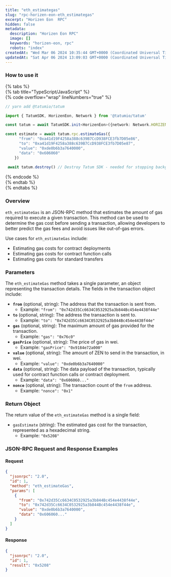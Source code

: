 ```yaml
---
title: "eth_estimategas"
slug: "rpc-horizen-eon-eth_estimategas"
excerpt: "Horizen Eon  RPC"
hidden: false
metadata: 
  description: "Horizen Eon RPC"
  image: []
  keywords: "horizen-eon, rpc"
  robots: "index"
createdAt: "Wed Mar 06 2024 10:35:44 GMT+0000 (Coordinated Universal Time)"
updatedAt: "Sat Apr 06 2024 13:09:03 GMT+0000 (Coordinated Universal Time)"
---
```




### How to use it

{% tabs %}  
{% tab title="TypeScript/JavaScript" %}  
{% code overflow="wrap" lineNumbers="true" %}

```typescript
// yarn add @tatumio/tatum

import { TatumSDK, HorizenEon, Network } from '@tatumio/tatum'

const tatum = await TatumSDK.init<HorizenEon>({network: Network.HORIZEN_EON})

const estimate = await tatum.rpc.estimateGas({
      "from": "0xa41d19F4258a388c639B7CcD938FCE3fb7D05e86",
      "to": "0xa41d19F4258a388c639B7CcD938FCE3fb7D05e87",
      "value": "0xde0b6b3a7640000",
      "data": "0x606060"
    })
    
 await tatum.destroy() // Destroy Tatum SDK - needed for stopping background jobs
```

{% endcode %}  
{% endtab %}  
{% endtabs %}

### Overview

`eth_estimateGas` is an JSON-RPC method that estimates the amount of gas required to execute a given transaction. This method can be used to determine the gas cost before sending a transaction, allowing developers to better predict the gas fees and avoid issues like out-of-gas errors.

Use cases for `eth_estimateGas` include:

- Estimating gas costs for contract deployments
- Estimating gas costs for contract function calls
- Estimating gas costs for standard transfers

### Parameters

The `eth_estimateGas` method takes a single parameter, an object representing the transaction details. The fields in the transaction object include:

- **`from`** (optional, string): The address that the transaction is sent from.
  - Example: `"from": "0x742d35Cc6634C0532925a3b844Bc454e4438f44e"`
- **`to`** (optional, string): The address the transaction is sent to.
  - Example: `"to": "0x742d35Cc6634C0532925a3b844Bc454e4438f44e"`
- **`gas`** (optional, string): The maximum amount of gas provided for the transaction.
  - Example: `"gas": "0x76c0"`
- **`gasPrice`** (optional, string): The price of gas in wei.
  - Example: `"gasPrice": "0x9184e72a000"`
- **`value`** (optional, string): The amount of ZEN to send in the transaction, in wei.
  - Example: `"value": "0xde0b6b3a7640000"`
- **`data`** (optional, string): The data payload of the transaction, typically used for contract function calls or contract deployment.
  - Example: `"data": "0x606060..."`
- **`nonce`** (optional, string): The transaction count of the `from` address.
  - Example: `"nonce": "0x1"`

### Return Object

The return value of the `eth_estimateGas` method is a single field:

- `gasEstimate` (string): The estimated gas cost for the transaction, represented as a hexadecimal string.
  - Example: `"0x5208"`

### JSON-RPC Request and Response Examples

#### Request

```json
{
  "jsonrpc": "2.0",
  "id": 1,
  "method": "eth_estimateGas",
  "params": [
    {
      "from": "0x742d35Cc6634C0532925a3b844Bc454e4438f44e",
      "to": "0x742d35Cc6634C0532925a3b844Bc454e4438f44e",
      "value": "0xde0b6b3a7640000",
      "data": "0x606060..."
    }
  ]
}
```

#### Response

```json
{
  "jsonrpc": "2.0",
  "id": 1,
  "result": "0x5208"
}
```
